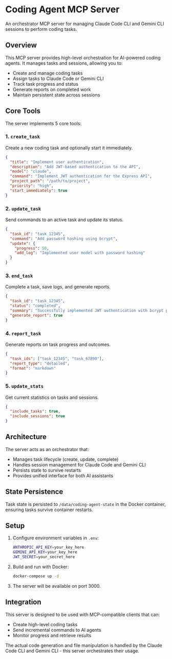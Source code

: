 # Coding Agent MCP Server

An orchestrator MCP server for managing Claude Code CLI and Gemini CLI sessions to perform coding tasks.

## Overview

This MCP server provides high-level orchestration for AI-powered coding agents. It manages tasks and sessions, allowing you to:

- Create and manage coding tasks
- Assign tasks to Claude Code or Gemini CLI
- Track task progress and status
- Generate reports on completed work
- Maintain persistent state across sessions

## Core Tools

The server implements 5 core tools:

### 1. `create_task`
Create a new coding task and optionally start it immediately.

```json
{
  "title": "Implement user authentication",
  "description": "Add JWT-based authentication to the API",
  "model": "claude",
  "command": "Implement JWT authentication for the Express API",
  "project_path": "/path/to/project",
  "priority": "high",
  "start_immediately": true
}
```

### 2. `update_task`
Send commands to an active task and update its status.

```json
{
  "task_id": "task_12345",
  "command": "Add password hashing using bcrypt",
  "update": {
    "progress": 50,
    "add_log": "Implemented user model with password hashing"
  }
}
```

### 3. `end_task`
Complete a task, save logs, and generate reports.

```json
{
  "task_id": "task_12345",
  "status": "completed",
  "summary": "Successfully implemented JWT authentication with bcrypt password hashing",
  "generate_report": true
}
```

### 4. `report_task`
Generate reports on task progress and outcomes.

```json
{
  "task_ids": ["task_12345", "task_67890"],
  "report_type": "detailed",
  "format": "markdown"
}
```

### 5. `update_stats`
Get current statistics on tasks and sessions.

```json
{
  "include_tasks": true,
  "include_sessions": true
}
```

## Architecture

The server acts as an orchestrator that:
- Manages task lifecycle (create, update, complete)
- Handles session management for Claude Code and Gemini CLI
- Persists state to survive restarts
- Provides unified interface for both AI assistants

## State Persistence

Task state is persisted to `/data/coding-agent-state` in the Docker container, ensuring tasks survive container restarts.

## Setup

1. Configure environment variables in `.env`:
   ```bash
   ANTHROPIC_API_KEY=your_key_here
   GEMINI_API_KEY=your_key_here
   JWT_SECRET=your_secret_here
   ```

2. Build and run with Docker:
   ```bash
   docker-compose up -d
   ```

3. The server will be available on port 3000.

## Integration

This server is designed to be used with MCP-compatible clients that can:
- Create high-level coding tasks
- Send incremental commands to AI agents
- Monitor progress and retrieve results

The actual code generation and file manipulation is handled by the Claude Code CLI and Gemini CLI - this server orchestrates their usage.